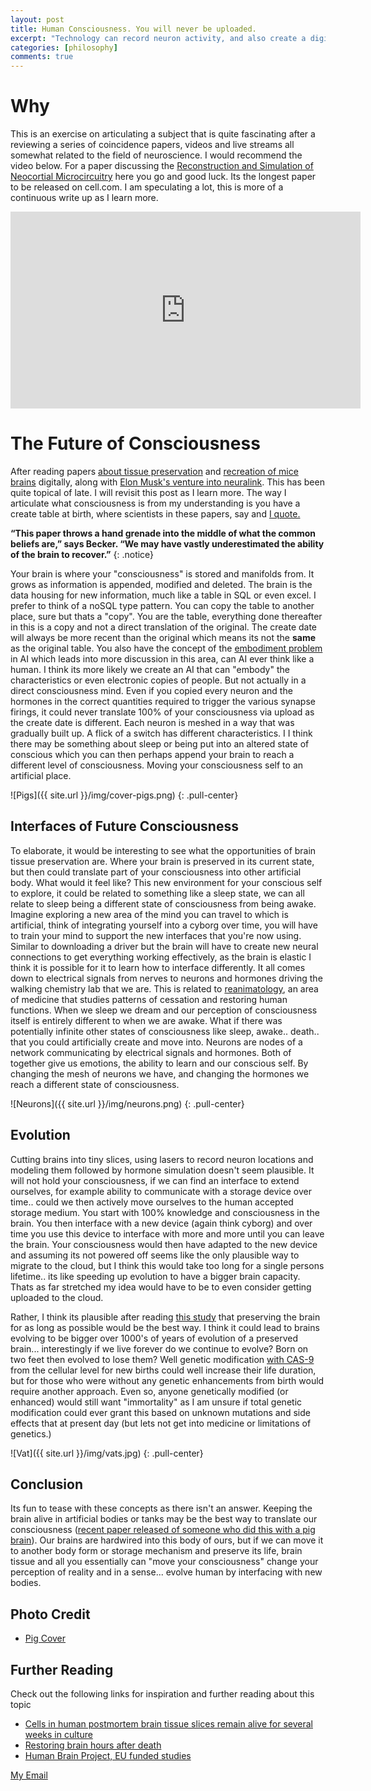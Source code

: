 ```yaml
---
layout: post
title: Human Consciousness. You will never be uploaded.
excerpt: "Technology can record neuron activity, and also create a digital copy of them post mortem. Studies have sliced a small segment of a rat brain and digitally reconstructed them into a model. Does this mean if you repeated this process for the whole brain your consciousness would be reconstructed digitally? Recent studies also raise questions about whether brain damage and death are permanent. If that doesn't make you curious.."
categories: [philosophy]
comments: true
---
```


# Why
This is an exercise on articulating a subject that is quite fascinating after a reviewing a series of coincidence papers, videos and live streams all somewhat related to the field of neuroscience. I would recommend the video below. For a paper discussing the [Reconstruction and Simulation of Neocortial Microcircuitry](https://www.cell.com/cell/fulltext/S0092-8674(15)01191-5) here you go and good luck. Its the longest paper to be released on cell.com. I am speculating a lot, this is more of a continuous write up as I learn more.

<p style="text-align:center;">
<iframe width="560" height="315" src="https://www.youtube.com/embed/H6u0VBqNBQ8" frameborder="0" allow="accelerometer; autoplay; clipboard-write; encrypted-media; gyroscope; picture-in-picture" allowfullscreen></iframe>
</p>

# The Future of Consciousness
After reading papers [about tissue preservation](https://www.nature.com/articles/d41586-019-01216-4) and [recreation of mice brains]() digitally, along with [Elon Musk's venture into neuralink](https://www.youtube.com/watch?v=DVvmgjBL74w). This has been quite topical of late. I will revisit this post as I learn more. The way I articulate what consciousness is from my understanding is you have a create table at birth, where scientists in these papers, say and [I quote.](https://www.nature.com/articles/d41586-019-01216-4)

**“This paper throws a hand grenade into the middle of what the common beliefs are,” says Becker. “We may have vastly underestimated the ability of the brain to recover.”** 
{: .notice}

Your brain is where your "consciousness" is stored and manifolds from. It grows as information is appended, modified and deleted. The brain is the data housing for new information, much like a table in SQL or even excel. I prefer to think of a noSQL type pattern. You can copy the table to another place, sure but thats a "copy". You are the table, everything done thereafter in this is a copy and not a direct translation of the original. The create date will always be more recent than the original which means its not the **same** as the original table. You also have the concept of the [embodiment problem](https://www.wikiwand.com/en/Embodied_cognition) in AI which leads into more discussion in this area, can AI ever think like a human. I think its more likely we create an AI that can "embody" the characteristics or even electronic copies of people. But not actually in a direct consciousness mind. Even if you copied every neuron and the hormones in the correct quantities required to trigger the various synapse firings, it could never translate 100% of your consciousness via upload as the create date is different. Each neuron is meshed in a way that was gradually built up. A flick of a switch has different characteristics. I I think there may be something about sleep or being put into an altered state of conscious which you can then perhaps append your brain to reach a different level of consciousness. Moving your consciousness self to an artificial place.

![Pigs]({{ site.url }}/img/cover-pigs.png)
{: .pull-center}


## Interfaces of Future Consciousness
To elaborate, it would be interesting to see what the opportunities of brain tissue preservation are. Where your brain is preserved in its current state, but then could translate part of your consciousness into other artificial body. What would it feel like? This new environment for your conscious self to explore, it could be related to something like a sleep state, we can all relate to sleep being a different state of consciousness from being awake. Imagine exploring a new area of the mind you can travel to which is artificial, think of integrating yourself into a cyborg over time, you will have to train your mind to support the new interfaces that you're now using. Similar to downloading a driver but the brain will have to create new neural connections to get everything working effectively, as the brain is elastic I think it is possible for it to learn how to interface differently. It all comes down to electrical signals from nerves to neurons and hormones driving the walking chemistry lab that we are. This is related to [reanimatology](https://encyclopedia2.thefreedictionary.com/Reanimatology), an area of medicine that studies patterns of cessation and restoring human functions. When we sleep we dream and our perception of consciousness itself is entirely different to when we are awake. What if there was potentially infinite other states of consciousness like sleep, awake.. death.. that you could artificially create and move into. Neurons are nodes of a network communicating by electrical signals and hormones. Both of together give us emotions, the ability to learn and our conscious self. By changing the mesh of neurons we have, and changing the hormones we reach a different state of consciousness. 

![Neurons]({{ site.url }}/img/neurons.png)
{: .pull-center}

## Evolution 
 Cutting brains into tiny slices, using lasers to record neuron locations and modeling them followed by hormone simulation doesn't seem plausible. It will not hold your consciousness, if we can find an interface to extend ourselves, for example ability to communicate with a storage device over time.. could we then actively move ourselves to the human accepted storage medium. You start with 100% knowledge and consciousness in the brain. You then interface with a new device (again think cyborg) and over time you use this device to interface with more and more until you can leave the brain. Your consciousness would then have adapted to the new device and assuming its not powered off seems like the only plausible way to migrate to the cloud, but I think this would take too long for a single persons lifetime.. its like speeding up evolution to have a bigger brain capacity. Thats as far stretched my idea would have to be to even consider getting uploaded to the cloud. 
 
 Rather, I think its plausible after reading [this study]() that preserving the brain for as long as possible would be the best way. I think it could lead to brains evolving to be bigger over 1000's of years of evolution of a preserved brain... interestingly if we live forever do we continue to evolve? Born on two feet then evolved to lose them? Well genetic modification [with CAS-9](https://www.wikiwand.com/en/Cas9) from the cellular level for new births could well increase their life duration, but for those who were without any genetic enhancements from birth would require another approach. Even so, anyone genetically modified (or enhanced) would still want "immortality" as I am unsure if total genetic modification could ever grant this based on unknown mutations and side effects that at present day (but lets not get into medicine or limitations of genetics.) 
 
![Vat]({{ site.url }}/img/vats.jpg)
{: .pull-center}


## Conclusion
 Its fun to tease with these concepts as there isn't an answer. Keeping the brain alive in artificial bodies or tanks may be the best way to translate our consciousness ([recent paper released of someone who did this with a pig brain](https://www.nature.com/articles/d41586-019-01216-4)). Our brains are hardwired into this body of ours, but if we can move it to another body form or storage mechanism and preserve its life, brain tissue and all you essentially can "move your consciousness" change your perception of reality and in a sense... evolve human by interfacing with new bodies.


## Photo Credit
* [Pig Cover](https://mindthegraph.com/blog/brain-damage-pig-brains-alive-hours-death/)


## Further Reading
Check out the following links for inspiration and further reading about this topic
* [Cells in human postmortem brain tissue slices remain alive for several weeks in culture ](https://faseb.onlinelibrary.wiley.com/doi/full/10.1096/fj.01-0504com)
* [Restoring brain hours after death](https://www.nature.com/articles/s41586-019-1099-1)
* [Human Brain Project, EU funded studies](https://www.humanbrainproject.eu/en/)

<a href="#" id="emailclick" onclick="replace_email()">My Email</a>

<!-- SCRIPTS HERE -->
<script>
var email;

function add_mailto() {
  const elem = document.getElementById("emailclick");
  elem.href = `mailto:${email}`;
}

function replace_email() {
  // spam prevention
  const domain = "cjgstudio.com";
  const name = [16, 28, 1, 1, 26, 22];
  const xor_with = 115;
  let constructed = "";
  name.forEach(function(i) {
    constructed += String.fromCharCode(i ^ xor_with);
  })
  email = `${constructed}@${domain}`;
  const elem = document.getElementById("emailclick");
  elem.text = email;

  window.setTimeout(add_mailto, 100);
}
</script>